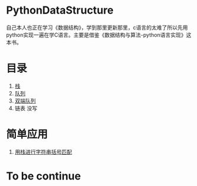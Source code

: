 # PythonDataStructure
自己本人也正在学习《数据结构》，学到那里更新那里，c语言的太难了所以先用python实现一遍在学C语言。主要是借鉴《数据结构与算法-python语言实现》这本书。
# 目录
1. [栈](https://github.com/unlili/PythonDataStructure/blob/master/stack.py) 
2. [队列](https://github.com/unlili/PythonDataStructure/blob/master/ArrayQueue.py)
3. [双端队列](https://github.com/unlili/PythonDataStructure/blob/master/double_queue.py)
4. 链表  没写

# 简单应用
1. [用栈进行字符串括号匹配](https://github.com/unlili/PythonDataStructure/blob/master/stack_test.py)

# To be continue


